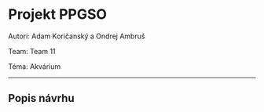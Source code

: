 # Projekt PPGSO

Autori: Adam Koričanský a Ondrej Ambruš

Team: Team 11

Téma: Akvárium

---
## Popis návrhu
